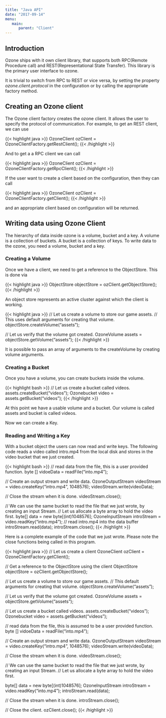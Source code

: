 ```yaml
---
title: "Java API"
date: "2017-09-14"
menu:
   main:
      parent: "Client"
---
```

<!---
  Licensed to the Apache Software Foundation (ASF) under one or more
  contributor license agreements.  See the NOTICE file distributed with
  this work for additional information regarding copyright ownership.
  The ASF licenses this file to You under the Apache License, Version 2.0
  (the "License"); you may not use this file except in compliance with
  the License.  You may obtain a copy of the License at

      http://www.apache.org/licenses/LICENSE-2.0

  Unless required by applicable law or agreed to in writing, software
  distributed under the License is distributed on an "AS IS" BASIS,
  WITHOUT WARRANTIES OR CONDITIONS OF ANY KIND, either express or implied.
  See the License for the specific language governing permissions and
  limitations under the License.
-->

Introduction
-------------

Ozone ships with it own client library, that supports both RPC(Remote
Procedure call) and REST(Representational State Transfer). This library is
the primary user interface to ozone.

It is trivial to switch from RPC to REST or vice versa, by setting the
property _ozone.client.protocol_ in the configuration or by calling the
appropriate factory method.

## Creating an Ozone client
The Ozone client factory creates the ozone client. It allows the user to
specify the protocol of communication. For example, to get an REST client, we
can use

{{< highlight java >}}
OzoneClient ozClient = OzoneClientFactory.getRestClient();
{{< /highlight >}}

And to get a a RPC client we can call

{{< highlight java >}}
OzoneClient ozClient = OzoneClientFactory.getRpcClient();
{{< /highlight >}}

If the user want to create a client based on the configuration, then they can
call

{{< highlight java >}}
OzoneClient ozClient = OzoneClientFactory.getClient();
{{< /highlight >}}

and an appropriate client based on configuration will be returned.

## Writing data using Ozone Client

The hierarchy of data inside ozone is a volume, bucket and a key. A volume
is a collection of buckets. A bucket is a collection of keys. To write data
to the ozone, you need a volume, bucket and a key.

### Creating a Volume

Once we have a client, we need to get a reference to the ObjectStore.  This
is done via

{{< highlight java >}}
ObjectStore objectStore = ozClient.getObjectStore();
{{< /highlight >}}

An object store represents an active cluster against which the client is working.

{{< highlight java >}}
// Let us create a volume to store our game assets.
// This uses default arguments for creating that volume.
objectStore.createVolume(“assets”);

// Let us verify that the volume got created.
OzoneVolume assets = objectStore.getVolume(“assets”);
{{< /highlight >}}


It is possible to pass an array of arguments to the createVolume by creating volume arguments.

### Creating a Bucket

Once you have a volume, you can create buckets inside the volume.

{{< highlight bash >}}
// Let us create a bucket called videos.
assets.createBucket(“videos”);
Ozonebucket video = assets.getBucket(“videos”);
{{< /highlight >}}

At this point we have a usable volume and a bucket. Our volume is called assets and bucket is called videos.

Now we can create a Key.

### Reading and Writing a Key

With a bucket object the users can now read and write keys. The following code reads a video called intro.mp4 from the local disk and stores in the video bucket that we just created.

{{< highlight bash >}}
// read data from the file, this is a user provided function.
byte [] vidoeData = readFile(“into.mp4”);

// Create an output stream and write data.
OzoneOutputStream videoStream = video.createKey(“intro.mp4”, 1048576);
videoStream.write(videoData);

// Close the stream when it is done.
 videoStream.close();


// We can use the same bucket to read the file that we just wrote, by creating an input Stream.
// Let us allocate a byte array to hold the video first.
byte[] data = new byte[(int)1048576];
OzoneInputStream introStream = video.readKey(“intro.mp4”);
// read intro.mp4 into the data buffer
introStream.read(data);
introStream.close();
{{< /highlight >}}


Here is a complete example of the code that we just wrote. Please note the close functions being called in this program.

{{< highlight java >}}
// Let us create a client
OzoneClient ozClient = OzoneClientFactory.getClient();

// Get a reference to the ObjectStore using the client
ObjectStore objectStore = ozClient.getObjectStore();

// Let us create a volume to store our game assets.
// This default arguments for creating that volume.
objectStore.createVolume(“assets”);

// Let us verify that the volume got created.
OzoneVolume assets = objectStore.getVolume(“assets”);

// Let us create a bucket called videos.
assets.createBucket(“videos”);
Ozonebucket video = assets.getBucket(“videos”);

// read data from the file, this is assumed to be a user provided function.
byte [] vidoeData = readFile(“into.mp4”);

// Create an output stream and write data.
OzoneOutputStream videoStream = video.createKey(“intro.mp4”, 1048576);
videoStream.write(videoData);

// Close the stream when it is done.
 videoStream.close();


// We can use the same bucket to read the file that we just wrote, by creating an input Stream.
// Let us allocate a byte array to hold the video first.

byte[] data = new byte[(int)1048576];
OzoneInputStream introStream = video.readKey(“into.mp4”);
introStream.read(data);

// Close the stream when it is done.
introStream.close();

// Close the client.
ozClient.close();
{{< /highlight >}}
